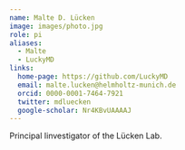 ```yaml
---
name: Malte D. Lücken
image: images/photo.jpg
role: pi
aliases:
  - Malte
  - LuckyMD
links:
  home-page: https://github.com/LuckyMD
  email: malte.lucken@helmholtz-munich.de
  orcid: 0000-0001-7464-7921
  twitter: mdluecken
  google-scholar: Nr4KBvUAAAAJ
---
```


Principal Iinvestigator of the Lücken Lab.